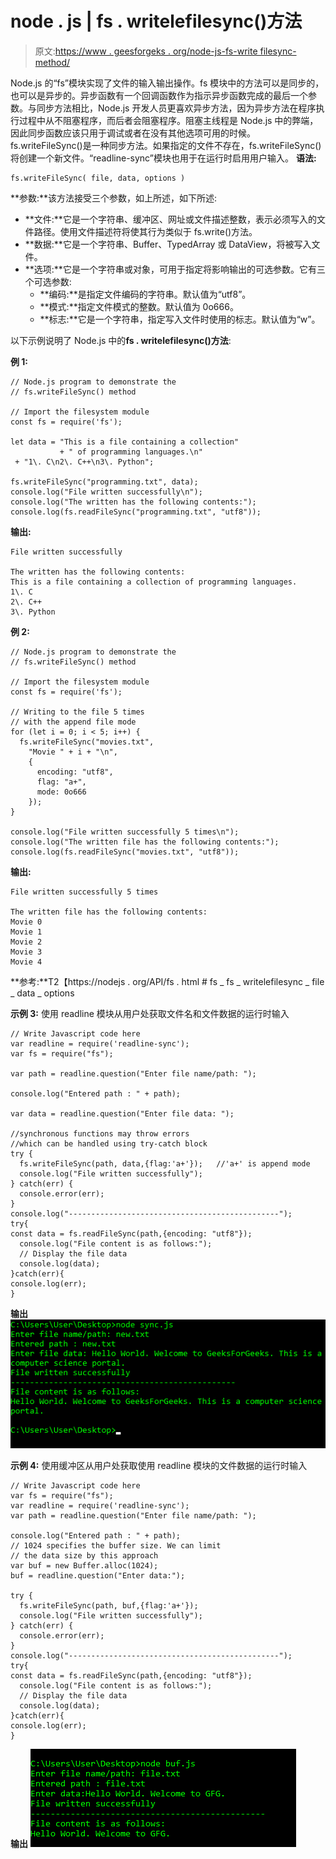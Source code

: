 # node . js | fs . writelefilesync()方法

> 原文:[https://www . geesforgeks . org/node-js-fs-write filesync-method/](https://www.geeksforgeeks.org/node-js-fs-writefilesync-method/)

Node.js 的“fs”模块实现了文件的输入输出操作。fs 模块中的方法可以是同步的，也可以是异步的。异步函数有一个回调函数作为指示异步函数完成的最后一个参数。与同步方法相比，Node.js 开发人员更喜欢异步方法，因为异步方法在程序执行过程中从不阻塞程序，而后者会阻塞程序。阻塞主线程是 Node.js 中的弊端，因此同步函数应该只用于调试或者在没有其他选项可用的时候。fs.writeFileSync()是一种同步方法。如果指定的文件不存在，fs.writeFileSync()将创建一个新文件。“readline-sync”模块也用于在运行时启用用户输入。
**语法:**

```
fs.writeFileSync( file, data, options )
```

**参数:**该方法接受三个参数，如上所述，如下所述:

*   **文件:**它是一个字符串、缓冲区、网址或文件描述整数，表示必须写入的文件路径。使用文件描述符将使其行为类似于 fs.write()方法。
*   **数据:**它是一个字符串、Buffer、TypedArray 或 DataView，将被写入文件。
*   **选项:**它是一个字符串或对象，可用于指定将影响输出的可选参数。它有三个可选参数:
    *   **编码:**是指定文件编码的字符串。默认值为“utf8”。
    *   **模式:**指定文件模式的整数。默认值为 0o666。
    *   **标志:**它是一个字符串，指定写入文件时使用的标志。默认值为“w”。

以下示例说明了 Node.js 中的**fs . writelefilesync()方法**:

**例 1:**

```
// Node.js program to demonstrate the
// fs.writeFileSync() method

// Import the filesystem module
const fs = require('fs');

let data = "This is a file containing a collection"
           + " of programming languages.\n"
 + "1\. C\n2\. C++\n3\. Python";

fs.writeFileSync("programming.txt", data);
console.log("File written successfully\n");
console.log("The written has the following contents:");
console.log(fs.readFileSync("programming.txt", "utf8"));
```

**输出:**

```
File written successfully

The written has the following contents:
This is a file containing a collection of programming languages.
1\. C
2\. C++
3\. Python
```

**例 2:**

```
// Node.js program to demonstrate the
// fs.writeFileSync() method

// Import the filesystem module
const fs = require('fs');

// Writing to the file 5 times
// with the append file mode
for (let i = 0; i < 5; i++) {
  fs.writeFileSync("movies.txt",
    "Movie " + i + "\n",
    {
      encoding: "utf8",
      flag: "a+",
      mode: 0o666
    });
}

console.log("File written successfully 5 times\n");
console.log("The written file has the following contents:");
console.log(fs.readFileSync("movies.txt", "utf8"));
```

**输出:**

```
File written successfully 5 times

The written file has the following contents:
Movie 0
Movie 1
Movie 2
Movie 3
Movie 4
```

**参考:**T2【https://nodejs . org/API/fs . html # fs _ fs _ writelefilesync _ file _ data _ options

**示例 3:** 使用 readline 模块从用户处获取文件名和文件数据的运行时输入

```
// Write Javascript code here
var readline = require('readline-sync'); 
var fs = require("fs"); 

var path = readline.question("Enter file name/path: "); 

console.log("Entered path : " + path); 

var data = readline.question("Enter file data: ");

//synchronous functions may throw errors 
//which can be handled using try-catch block
try {
  fs.writeFileSync(path, data,{flag:'a+'});   //'a+' is append mode
  console.log("File written successfully");
} catch(err) {
  console.error(err);
}
console.log("-----------------------------------------------");
try{
const data = fs.readFileSync(path,{encoding: "utf8"}); 
  console.log("File content is as follows:");
  // Display the file data 
  console.log(data); 
}catch(err){
console.log(err);
}
```

**输出**
![](img/e4866ebec437ca9fe39544e6f4659c9e.png)

**示例 4:** 使用缓冲区从用户处获取使用 readline 模块的文件数据的运行时输入

```
// Write Javascript code here
var fs = require("fs");
var readline = require('readline-sync'); 
var path = readline.question("Enter file name/path: "); 

console.log("Entered path : " + path); 
// 1024 specifies the buffer size. We can limit 
// the data size by this approach
var buf = new Buffer.alloc(1024);
buf = readline.question("Enter data:");

try {
  fs.writeFileSync(path, buf,{flag:'a+'});
  console.log("File written successfully");
} catch(err) {
  console.error(err);
}
console.log("-----------------------------------------------");
try{
const data = fs.readFileSync(path,{encoding: "utf8"}); 
  console.log("File content is as follows:");
  // Display the file data 
  console.log(data); 
}catch(err){
console.log(err);
}
```

**输出**
![](img/37c3c898cedf6464d6b176e2e14da045.png)